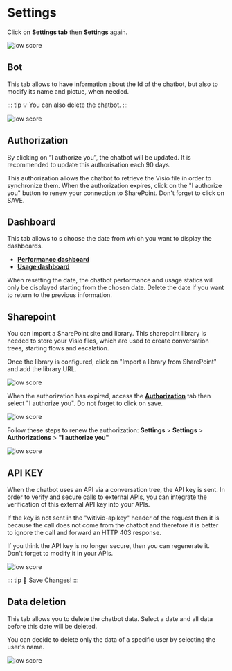 # Settings

Click on **Settings tab** then **Settings** again.

<div class="image_center">
  <img :src="$withBase('/assets/img/en/settings/setting1.png')" alt="low score">
</div>


## Bot


This tab allows to have information about the Id of the chatbot, but also to
modify its name and pictue, when needed.

::: tip 💡
You can also delete the chatbot.
:::

<div class="image_center">
  <img :src="$withBase('/assets/img/en/settings/setting2.png')" alt="low score">
</div>

## Authorization

By clicking on “I authorize you”, the chatbot will be updated. It is recommended
to update this authorisation each 90 days. 

This authorization allows the chatbot to retrieve the Visio file in order to synchronize them. 
When the authorization expires, click on the "I authorize you" button to renew your connection to SharePoint. 
Don't forget to click on SAVE. 


## Dashboard

This tab allows to s choose the date from which you want to display the
dashboards.

* [**Performance dashboard**](/en/chatbot/dashboards/performance.html)
* [**Usage dashboard**](/en/chatbot/dashboards/usage.html)


When resetting the date, the chatbot performance and usage statics will only be displayed starting from the chosen date. 
Delete the date if you want to return to the previous information. 



## Sharepoint

You can import a SharePoint site and library. This sharepoint library is needed to store your Visio files, which are used to create conversation trees, starting flows and escalation. 

Once the library is configured, click on "Import a library from SharePoint" and add the library URL.  

<div class="image_center">
  <img :src="$withBase('/assets/img/en/settings/setting3.png')" alt="low score">
</div>

When the authorization has expired, access the [**Authorization**](/en/chatbot/settings/settings.html#authorization) tab then select "I authorize you". Do not forget to click on save. 

<div class="image_center">
  <img :src="$withBase('/assets/img/en/settings/setting4.png')" alt="low score">
</div>


Follow these steps to renew the authorization:
**Settings** > **Settings** > **Authorizations** > **"I authorize you"**

<div class="image_center">
  <img :src="$withBase('/assets/img/en/settings/setting5.png')" alt="low score">
</div>


## API KEY

When the chatbot uses an API via a conversation tree, the API key is sent. In
order to verify and secure calls to external APIs, you can integrate the
verification of this external API key into your APIs.

If the key is not sent in the "witivio-apikey" header of the request then it is
because the call does not come from the chatbot and therefore it is better to
ignore the call and forward an HTTP 403 response.

If you think the API key is no longer secure, then you can regenerate it. Don't
forget to modify it in your APIs.

<div class="image_center">
  <img :src="$withBase('/assets/img/en/settings/setting6.png')" alt="low score">
</div>

::: tip 💾
Save Changes!
:::


## Data deletion

This tab allows you to delete the chatbot data. 
Select a date and all data before this date will be deleted. 

You can decide to delete only the data of a specific user by selecting the user's name. 

<div class="image_center">
  <img :src="$withBase('/assets/img/en/settings/setting7.png')" alt="low score">
</div>

